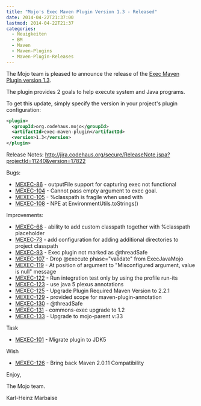 ```yaml
---
title: "Mojo's Exec Maven Plugin Version 1.3 - Released"
date: 2014-04-22T21:37:00
lastmod: 2014-04-22T21:37
categories:
  - Neuigkeiten
  - BM
  - Maven
  - Maven-Plugins
  - Maven-Plugin-Releases
---
```

The Mojo team is pleased to announce the release of the
[Exec Maven Plugin version 1.3](http://mojo.codehaus.org/exec-maven-plugin/).

The plugin provides 2 goals to help execute system and Java programs.

To get this update, simply specify the version in your project's plugin configuration:

```xml
<plugin>
  <groupId>org.codehaus.mojo</groupId>
  <artifactId>exec-maven-plugin</artifactId>
  <version>1.3</version>
</plugin>
```
<!-- more -->

Release Notes:
http://jira.codehaus.org/secure/ReleaseNote.jspa?projectId=11240&version=17822

Bugs:

 * [MEXEC-86](https://issues.apache.org/jira/browse/MEXEC-86) - outputFile support for capturing exec not functional
 * [MEXEC-104](https://issues.apache.org/jira/browse/MEXEC-104) - Cannot pass empty argument to exec goal.
 * [MEXEC-105](https://issues.apache.org/jira/browse/MEXEC-105) - %classpath is fragile when used with <commandlineArgs>
 * [MEXEC-108](https://issues.apache.org/jira/browse/MEXEC-108) - NPE at EnvironmentUtils.toStrings()

Improvements:

 * [MEXEC-66](https://issues.apache.org/jira/browse/MEXEC-66) - ability to add custom classpath together 
              with %classpath placeholder
 * [MEXEC-73](https://issues.apache.org/jira/browse/MEXEC-73) - add configuration for adding additional 
              directories to project classpath
 * [MEXEC-93](https://issues.apache.org/jira/browse/MEXEC-93) - Exec plugin not marked as @threadSafe
 * [MEXEC-107](https://issues.apache.org/jira/browse/MEXEC-107) - Drop @execute phase="validate" from ExecJavaMojo
 * [MEXEC-119](https://issues.apache.org/jira/browse/MEXEC-119) - At position of argument to "Misconfigured 
               argument, value is null" message
 * [MEXEC-122](https://issues.apache.org/jira/browse/MEXEC-122) - Run integration test only by using the profile run-its
 * [MEXEC-123](https://issues.apache.org/jira/browse/MEXEC-123) - use java 5 plexus annotations
 * [MEXEC-125](https://issues.apache.org/jira/browse/MEXEC-125) - Upgrade Plugin Required Maven Version to 2.2.1
 * [MEXEC-129](https://issues.apache.org/jira/browse/MEXEC-129) - provided scope for maven-plugin-annotation
 * [MEXEC-130](https://issues.apache.org/jira/browse/MEXEC-130) - @threadSafe
 * [MEXEC-131](https://issues.apache.org/jira/browse/MEXEC-131) - commons-exec upgrade to 1.2
 * [MEXEC-133](https://issues.apache.org/jira/browse/MEXEC-133) - Upgrade to mojo-parent v:33

Task

 * [MEXEC-101](https://issues.apache.org/jira/browse/MEXEC-101) - Migrate plugin to JDK5

Wish

 * [MEXEC-126](https://issues.apache.org/jira/browse/MEXEC-126) - Bring back Maven 2.0.11 Compatibility

Enjoy,

The Mojo team.

Karl-Heinz Marbaise


